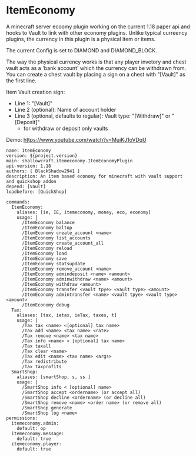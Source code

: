 # ItemEconomy

A minecraft server ecoomy plugin working on the current 1.18 paper api and hooks to Vault to link with other economy plugins.
Unlike typical curreency plugins, the currency in this plugin is a physical item or items.

The current Config is set to DIAMOND and DIAMOND_BLOCK.

The way the physical currency works is that any player invetory and chest vault acts as a 'bank account' which the currency can be withdrawn from. You can create a chest vault
by placing a sign on a chest with "[Vault]" as the first line.

Item Vault creation sign:
  - Line 1: "[Vault]"
  - Line 2 (optional): Name of account holder
  - Line 3 (optional, defaults to regular): Vault type: "[Withdraw]" or "[Deposit]" 
    - for withdraw or deposit only vaults

Demo: https://www.youtube.com/watch?v=MuiKJ1oVDqU
```
name: ItemEconomy
version: ${project.version}
main: shallowcraft.itemeconomy.ItemEconomyPlugin
api-version: 1.18
authors: [ BlackShadow2941 ]
description: An item based economy for minecraft with vault support and quickshop addon
depend: [Vault]
loadbefore: [QuickShop]

commands:
  ItemEconomy:
    aliases: [ie, IE, itemeconomy, money, eco, economy]
    usage: |
      /ItemEconomy balance
      /ItemEconomy baltop
      /ItemEconomy create_account <name>
      /ItemEconomy list_accounts
      /ItemEconomy create_account_all
      /ItemEconomy reload
      /ItemEconomy load
      /ItemEconomy save
      /ItemEconomy statsupdate
      /ItemEconomy remove_account <name>
      /ItemEconomy admindeposit <name> <amount>
      /ItemEconomy adminwithdraw <name> <amount>
      /ItemEconomy withdraw <amount>
      /ItemEconomy transfer <vault tpye> <vault type> <amount>
      /ItemEconomy admintransfer <name> <vault tpye> <vault type> <amount>
      /ItemEconomy debug
  Tax:
    aliases: [tax, ietax, ieTax, taxes, t]
    usage: |
      /Tax tax <name> <[optional] tax name>
      /Tax add <name> <tax name> <rate>
      /Tax remove <name> <tax name>
      /Tax info <name> < [optional] tax name>
      /Tax taxall
      /Tax clear <name>
      /Tax edit <name> <tax name> <args>
      /Tax redistribute
      /Tax taxprofits
  SmartShop:
    aliases: [smartShop, s, ss ]
    usage: |
      /SmartShop info < [optional] name>
      /SmartShop accept <ordername> (or accept all)
      /SmartShop decline <ordername> (or decline all)
      /SmartShop remove <name> <order name> (or remove all)
      /SmartShop generate
      /SmartShop log <name>
permissions:
  itemeconomy.admin:
    default: op
  itemeconomy.message:
    default: true
  itemeconomy.player:
    default: true

```

